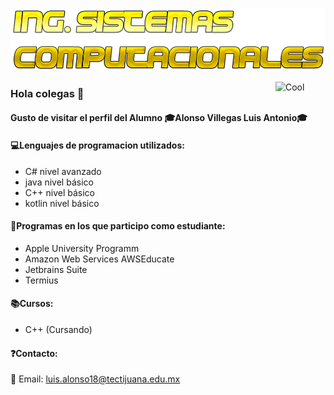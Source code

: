 ![](https://github.com/Luis-Alonso18/Luis-Alonso18/blob/master/Cool%20Text%20-%20Ing%20Sistemas%20Computacionales%20363672177615194.png)

<a href="http://es.cooltext.com" target="_top"><img src="https://cooltext.com/images/ct_pixel.gif" align="Right" width="80" height="15" alt="Cool Text: Generador de Logotipos y Gráficos." border="0" /></a>

### Hola colegas 👋


#### Gusto de visitar el perfil del Alumno 🎓Alonso Villegas Luis Antonio🎓

#### 💻Lenguajes de programacion utilizados:
- C# nivel avanzado
- java nivel básico
- C++ nivel básico
- kotlin nivel básico

#### 💾Programas en los que participo como estudiante:
- Apple University Programm 
- Amazon Web Services AWSEducate 
- Jetbrains Suite
- Termius

#### 📚Cursos:
- C++ (Cursando)

#### ❓Contacto:
📧 Email: luis.alonso18@tectijuana.edu.mx
